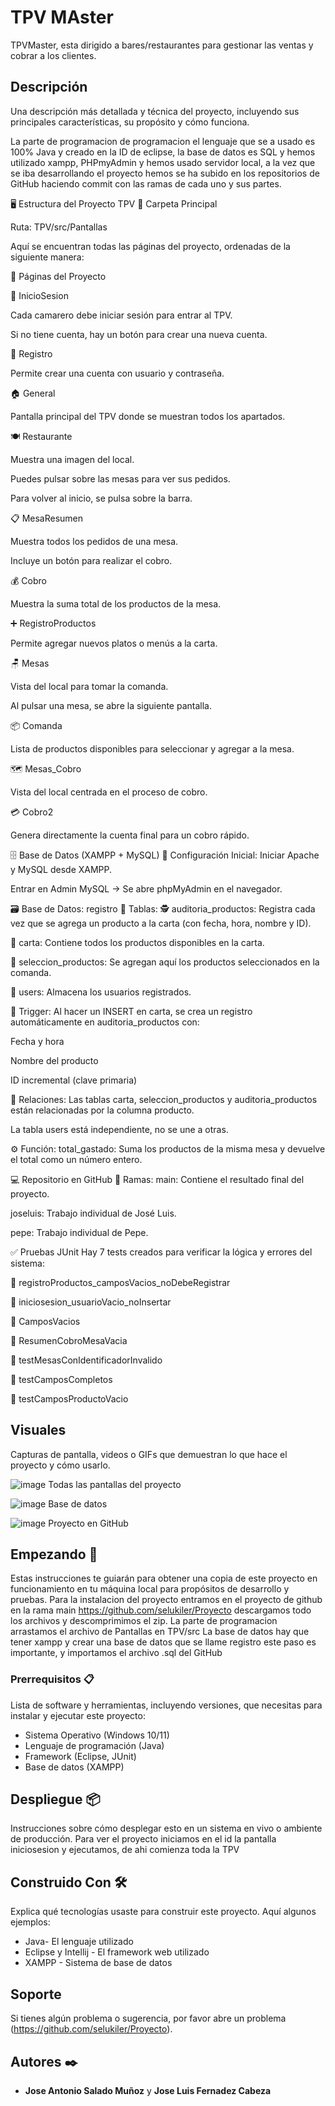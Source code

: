 # TPV MAster

TPVMaster, esta dirigido a bares/restaurantes para gestionar las ventas y cobrar a los clientes.

## Descripción

Una descripción más detallada y técnica del proyecto, incluyendo sus principales características, su propósito y cómo funciona.

La parte de programacion de programacion el lenguaje que se a usado es 100% Java y creado en la ID de eclipse, la base de datos es SQL y hemos utilizado xampp, PHPmyAdmin y hemos usado servidor local, a la vez que se iba desarrollando el proyecto hemos se ha subido en los repositorios de GitHub haciendo commit con las ramas de cada uno y sus partes.

🖥️  Estructura del Proyecto TPV
📁 Carpeta Principal

Ruta: TPV/src/Pantallas

Aquí se encuentran todas las páginas del proyecto, ordenadas de la siguiente manera:

📄 Páginas del Proyecto

🔐 InicioSesion

Cada camarero debe iniciar sesión para entrar al TPV.

Si no tiene cuenta, hay un botón para crear una nueva cuenta.

📝 Registro

Permite crear una cuenta con usuario y contraseña.

🏠 General

Pantalla principal del TPV donde se muestran todos los apartados.

🍽️ Restaurante

Muestra una imagen del local.

Puedes pulsar sobre las mesas para ver sus pedidos.

Para volver al inicio, se pulsa sobre la barra.

📋 MesaResumen

Muestra todos los pedidos de una mesa.

Incluye un botón para realizar el cobro.

💰 Cobro

Muestra la suma total de los productos de la mesa.

➕ RegistroProductos

Permite agregar nuevos platos o menús a la carta.

🪑 Mesas

Vista del local para tomar la comanda.

Al pulsar una mesa, se abre la siguiente pantalla.

📦 Comanda

Lista de productos disponibles para seleccionar y agregar a la mesa.

🗺️ Mesas_Cobro

Vista del local centrada en el proceso de cobro.

💳 Cobro2

Genera directamente la cuenta final para un cobro rápido.

🗄️ Base de Datos (XAMPP + MySQL)
🔧 Configuración Inicial:
Iniciar Apache y MySQL desde XAMPP.

Entrar en Admin MySQL → Se abre phpMyAdmin en el navegador.

🗃️ Base de Datos: registro
📌 Tablas:
🕵️ auditoria_productos:
Registra cada vez que se agrega un producto a la carta (con fecha, hora, nombre y ID).

📜 carta:
Contiene todos los productos disponibles en la carta.

🛒 seleccion_productos:
Se agregan aquí los productos seleccionados en la comanda.

👤 users:
Almacena los usuarios registrados.

🔁 Trigger:
Al hacer un INSERT en carta, se crea un registro automáticamente en auditoria_productos con:

Fecha y hora

Nombre del producto

ID incremental (clave primaria)

🔗 Relaciones:
Las tablas carta, seleccion_productos y auditoria_productos están relacionadas por la columna producto.

La tabla users está independiente, no se une a otras.

⚙️ Función:
total_gastado: Suma los productos de la misma mesa y devuelve el total como un número entero.

💻 Repositorio en GitHub
🌿 Ramas:
main: Contiene el resultado final del proyecto.

joseluis: Trabajo individual de José Luis.

pepe: Trabajo individual de Pepe.

✅ Pruebas JUnit
Hay 7 tests creados para verificar la lógica y errores del sistema:

🧪 registroProductos_camposVacios_noDebeRegistrar

🧪 iniciosesion_usuarioVacio_noInsertar

🧪 CamposVacios

🧪 ResumenCobroMesaVacia

🧪 testMesasConIdentificadorInvalido

🧪 testCamposCompletos

🧪 testCamposProductoVacio

## Visuales

Capturas de pantalla, videos o GIFs que demuestran lo que hace el proyecto y cómo usarlo.

![image](https://github.com/user-attachments/assets/02d3b33c-4123-4c1e-a5d7-16c4571db0ae)
Todas las pantallas del proyecto

![image](https://github.com/user-attachments/assets/2129deda-ac15-4a6a-b565-b9070cb60a2a)
Base de datos

![image](https://github.com/user-attachments/assets/c9a1fd0e-03cf-4e70-a55a-5b6ff67c9f21)
Proyecto en GitHub

## Empezando 🚀

Estas instrucciones te guiarán para obtener una copia de este proyecto en funcionamiento en tu máquina local para propósitos de desarrollo y pruebas.
Para la instalacion del proyecto entramos en el proyecto de github en la rama main https://github.com/selukiler/Proyecto descargamos todo los archivos y descomprimimos el zip. La parte de programacion arrastamos el archivo de Pantallas en TPV/src
La base de datos hay que tener xampp y crear una base de datos que se llame registro este paso es importante, y importamos el archivo .sql del GitHub

### Prerrequisitos 📋

Lista de software y herramientas, incluyendo versiones, que necesitas para instalar y ejecutar este proyecto:

- Sistema Operativo (Windows 10/11)
- Lenguaje de programación (Java)
- Framework (Eclipse, JUnit)
- Base de datos (XAMPP)

## Despliegue 📦

Instrucciones sobre cómo desplegar esto en un sistema en vivo o ambiente de producción.
Para ver el proyecto iniciamos en el id la pantalla iniciosesion y ejecutamos, de ahi comienza toda la TPV

## Construido Con 🛠️

Explica qué tecnologías usaste para construir este proyecto. Aquí algunos ejemplos:

- Java- El lenguaje utilizado
- Eclipse y Intellij - El framework web utilizado
- XAMPP - Sistema de base de datos

## Soporte

Si tienes algún problema o sugerencia, por favor abre un problema (https://github.com/selukiler/Proyecto).

## Autores ✒️

- **Jose Antonio Salado Muñoz** y **Jose Luis Fernadez Cabeza**
